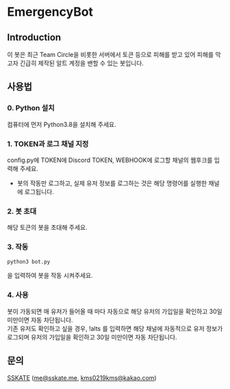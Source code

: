 # EmergencyBot

## Introduction

이 봇은 최근 Team Circle을 비롯한 서버에서 토큰 등으로 피해를 받고 있어 피해를 막고자 긴급히 제작된 알트 계정을 밴할 수 있는 봇입니다.

## 사용법
### 0. Python 설치
컴퓨터에 먼저 Python3.8을 설치해 주세요.

### 1. TOKEN과 로그 채널 지정
config.py에 TOKEN에 Discord TOKEN, WEBHOOK에 로그할 채널의 웹후크를 입력해 주세요.<br>
* 봇의 작동만 로그하고, 실제 유저 정보를 로그하는 것은 해당 명령어를 실행한 채널에 로그됩니다.

### 2. 봇 초대
해당 토큰의 봇을 초대해 주세요.

### 3. 작동
```sh
python3 bot.py
```
을 입력하여 봇을 작동 시켜주세요.

### 4. 사용
봇이 가동되면 매 유저가 들어올 때 마다 자동으로 해당 유저의 가입일을 확인하고 30일 미만이면 자동 차단됩니다.<br>
기존 유저도 확인하고 싶을 경우, !alts 를 입력하면 해당 채널에 자동적으로 유저 정보가 로그되며 유저의 가입일을 확인하고 30일 미만이면 자동 차단됩니다.

## 문의
[SSKATE](https://discord.com/users/902700864748273704) ([me@sskate.me](mailto:me@sskate.me), [kms0219kms@kakao.com](mailto:kms0219kms@kakao.com))

